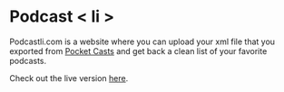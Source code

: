 # Podcast < li >

Podcastli.com is a website where you can upload your xml file that you exported from [Pocket Casts](https://www.pocketcasts.com/) and get back a clean list of your favorite podcasts.

Check out the live version [here](https://nicksocha.github.io/podcastli-com/).
